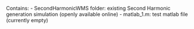 Contains:
    -   SecondHarmonicWMS folder: existing Second Harmonic generation simulation (openly available online)
    -   matlab_1.m: test matlab file (currently empty)

